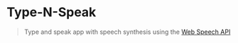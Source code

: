 # Type-N-Speak

> Type and speak app with speech synthesis using the [Web Speech API](https://developer.mozilla.org/en-US/docs/Web/API/Web_Speech_API)
